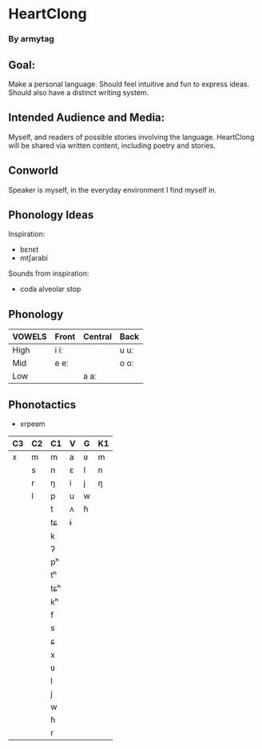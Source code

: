 # HeartClong

### By armytag

## Goal:

Make a personal language.  Should feel intuitive and fun to express ideas.  Should also have a distinct writing system.

## Intended Audience and Media:

Myself, and readers of possible stories involving the language.  HeartClong will be shared via written content, including poetry and stories.

## Conworld

Speaker is myself, in the everyday environment I find myself in.

## Phonology Ideas

Inspiration:
- bɛnɛt
- mtʃarabi

Sounds from inspiration:
- coda alveolar stop

## Phonology

| VOWELS | Front | Central | Back |
|---     |---    |---      |---   |
| High   | i iː  |         | u uː |
| Mid    | e eː  |         | o oː |
| Low    |       | a aː    |      |

## Phonotactics

- xrpeʋm

| C3 | C2 | C1  | V | G | K1 |
|--- |--- |---  |---|---|--- |
| x  | m  | m   | a | ʋ | m  |
|    | s  | n   | ɛ | l | n  |
|    | r  | ŋ   | i | j | ŋ  |
|    | l  | p   | u | w |    |
|    |    | t   | ʌ | ɦ |    |
|    |    | tɕ  | ɨ |   |    |
|    |    | k   |   |   |    |
|    |    | ʔ   |   |   |    |
|    |    | pʰ  |   |   |    |
|    |    | tʰ  |   |   |    |
|    |    | tɕʰ |   |   |    |
|    |    | kʰ  |   |   |    |
|    |    | f   |   |   |    |
|    |    | s   |   |   |    |
|    |    | ɕ   |   |   |    |
|    |    | x   |   |   |    |
|    |    | ʋ   |   |   |    |
|    |    | l   |   |   |    |
|    |    | j   |   |   |    |
|    |    | w   |   |   |    |
|    |    | ɦ   |   |   |    |
|    |    | r   |   |   |    |
